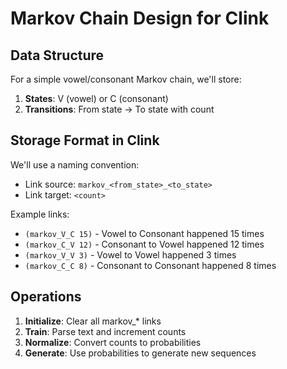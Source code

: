 # Markov Chain Design for Clink

## Data Structure

For a simple vowel/consonant Markov chain, we'll store:

1. **States**: V (vowel) or C (consonant)
2. **Transitions**: From state -> To state with count

## Storage Format in Clink

We'll use a naming convention:
- Link source: `markov_<from_state>_<to_state>`
- Link target: `<count>`

Example links:
- `(markov_V_C 15)` - Vowel to Consonant happened 15 times
- `(markov_C_V 12)` - Consonant to Vowel happened 12 times
- `(markov_V_V 3)` - Vowel to Vowel happened 3 times
- `(markov_C_C 8)` - Consonant to Consonant happened 8 times

## Operations

1. **Initialize**: Clear all markov_* links
2. **Train**: Parse text and increment counts
3. **Normalize**: Convert counts to probabilities
4. **Generate**: Use probabilities to generate new sequences